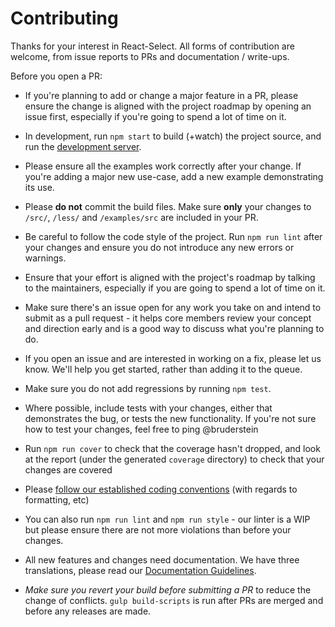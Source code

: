 # Contributing

Thanks for your interest in React-Select. All forms of contribution are
welcome, from issue reports to PRs and documentation / write-ups.

Before you open a PR:

* If you're planning to add or change a major feature in a PR, please ensure
the change is aligned with the project roadmap by opening an issue first,
especially if you're going to spend a lot of time on it.
* In development, run `npm start` to build (+watch) the project source, and run
the [development server](http://localhost:8000).
* Please ensure all the examples work correctly after your change. If you're
adding a major new use-case, add a new example demonstrating its use.
* Please **do not** commit the build files. Make sure **only** your changes to
`/src/`, `/less/` and `/examples/src` are included in your PR.
* Be careful to follow the code style of the project. Run `npm run lint` after
your changes and ensure you do not introduce any new errors or warnings.

* Ensure that your effort is aligned with the project's roadmap by talking to
the maintainers, especially if you are going to spend a lot of time on it.
* Make sure there's an issue open for any work you take on and intend to submit
as a pull request - it helps core members review your concept and direction
early and is a good way to discuss what you're planning to do.
* If you open an issue and are interested in working on a fix, please let us
know. We'll help you get started, rather than adding it to the queue.
* Make sure you do not add regressions by running `npm test`.
* Where possible, include tests with your changes, either that demonstrates the
bug, or tests the new functionality. If you're not sure how to test your
changes, feel free to ping @bruderstein
* Run `npm run cover` to check that the coverage hasn't dropped, and look at the
report (under the generated `coverage` directory) to check that your changes are
covered
* Please [follow our established coding conventions](https://github.com/keystonejs/keystone/wiki/Coding-Standards)
(with regards to formatting, etc)
* You can also run `npm run lint` and `npm run style` - our linter is a WIP
but please ensure there are not more violations than before your changes.
* All new features and changes need documentation. We have three translations,
please read our [Documentation Guidelines](https://github.com/keystonejs/keystone/wiki/Documentation-Translation-Guidelines).

* _Make sure you revert your build before submitting a PR_ to reduce the change
of conflicts. `gulp build-scripts` is run after PRs are merged and before any
releases are made.

